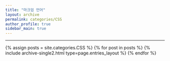 ```yaml
---
title: "마크업 언어"
layout: archive
permalink: categories/CSS
author_profile: true
sidebar_main: true
---
```


<!-- 공백이 포함되어 있는 카테고리 이름의 경우 site.categories.['a b c'] 이런식으로! -->

***

{% assign posts = site.categories.CSS %}
{% for post in posts %} {% include archive-single2.html type=page.entries_layout %} {% endfor %}